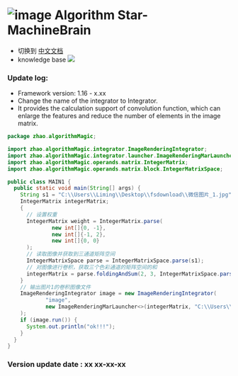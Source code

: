 # ![image](https://user-images.githubusercontent.com/113756063/194830221-abe24fcc-484b-4769-b3b7-ec6d8138f436.png) Algorithm Star-MachineBrain

- 切换到 [中文文档](https://github.com/BeardedManZhao/algorithmStar/blob/main/src_code/update/1.14_1.15-Chinese.md)
- knowledge base
  <a href="https://github.com/BeardedManZhao/algorithmStar/blob/main/KnowledgeDocument/knowledge%20base.md">
  <img src = "https://user-images.githubusercontent.com/113756063/194832492-f8c184c1-55e8-4f16-943a-34b99ac751d4.png"/>
  </a>

### Update log:

* Framework version: 1.16 - x.xx
* Change the name of the integrator to Integrator.
* It provides the calculation support of convolution function, which can enlarge the features and reduce the number of
  elements in the image matrix.

```java
package zhao.algorithmMagic;

import zhao.algorithmMagic.integrator.ImageRenderingIntegrator;
import zhao.algorithmMagic.integrator.launcher.ImageRenderingMarLauncher;
import zhao.algorithmMagic.operands.matrix.IntegerMatrix;
import zhao.algorithmMagic.operands.matrix.block.IntegerMatrixSpace;

public class MAIN1 {
  public static void main(String[] args) {
    String s1 = "C:\\Users\\Liming\\Desktop\\fsdownload\\微信图片_1.jpg";
    IntegerMatrix integerMatrix;
    {
      // 设置权重
      IntegerMatrix weight = IntegerMatrix.parse(
              new int[]{0, -1},
              new int[]{-1, 2},
              new int[]{0, 0}
      );
      // 读取图像并获取到三通道矩阵空间
      IntegerMatrixSpace parse = IntegerMatrixSpace.parse(s1);
      // 对图像进行卷积，获取三个色彩通道的矩阵空间的和
      integerMatrix = parse.foldingAndSum(2, 3, IntegerMatrixSpace.parse(weight, weight, weight));
    }
    // 输出图片1的卷积图像文件
    ImageRenderingIntegrator image = new ImageRenderingIntegrator(
            "image",
            new ImageRenderingMarLauncher<>(integerMatrix, "C:\\Users\\Liming\\Desktop\\fsdownload\\res12.jpg", 1)
    );
    if (image.run()) {
      System.out.println("ok!!!");
    }
  }
}
```

### Version update date : xx xx-xx-xx